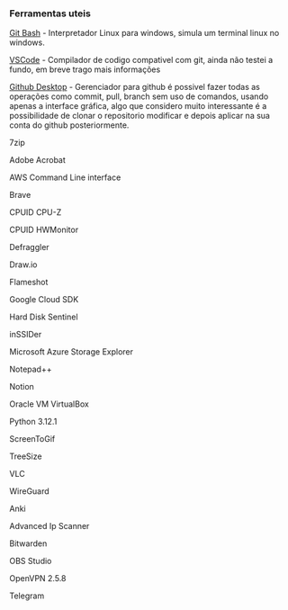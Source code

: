 <!--[![Build Status](https://travis-ci.org/microservices-demo/microservices-demo.svg?branch=master)](https://travis-ci.org/microservices-demo/microservices-demo)-->	
<h3>Ferramentas uteis</h3>
	<p><a href="https://www.git-scm.com/download/win">Git Bash</a> -  Interpretador Linux para windows, simula um terminal linux no windows.</p>
	<p><a href="https://vscode.download.prss.microsoft.com/dbazure/download/stable/0ee08df0cf4527e40edc9aa28f4b5bd38bbff2b2/VSCodeUserSetup-x64-1.85.1.exe">VSCode</a> -  Compilador de codigo compativel com git, ainda não testei a fundo, em breve trago mais informações</p>
	<p><a href="https://central.github.com/deployments/desktop/desktop/latest/win32">Github Desktop</a> - Gerenciador para github é possivel fazer todas as operações como commit, pull, branch sem uso de comandos, usando apenas a interface gráfica, algo que considero muito interessante é a possibilidade de clonar o repositorio modificar e depois aplicar na sua conta do github posteriormente.</p>
	<p><a href="https://www.7-zip.org/a/7z2301-x64.exe"></a>7zip</p>
	<p><a href="https://get.adobe.com/br/reader/?promoid=TTGWL47M"></a>Adobe Acrobat</p>
	<p><a href="https://awscli.amazonaws.com/AWSCLIV2.msi"></a>AWS Command Line interface</p>
	<p><a href="https://laptop-updates.brave.com/download/BRV010?bitness=64"></a>Brave</p>
	<p><a href="https://www.cpuid.com/downloads/cpu-z/cpu-z_2.08-en.exe"></a>CPUID CPU-Z</p>
	<p><a href="https://www.cpuid.com/softwares/hwmonitor-pro.html"></a>CPUID HWMonitor</p>
	<p><a href="https://www.ccleaner.com/defraggler/download/standard"></a>Defraggler</p>
	<p><a href="https://get.diagrams.net/"></a>Draw.io</p>
	<p><a href="https://flameshot.org/#download"></a>Flameshot</p>
	<p><a href=""></a>Google Cloud SDK</p>
	<p><a href=""></a>Hard Disk Sentinel</p>
	<p><a href="https://metageek.link/inssider-update-url-v1-0-2/inSSIDerSetup.exe"></a>inSSIDer</p>
	<p><a href=""></a>Microsoft Azure Storage Explorer</p>
	<p><a href="https://notepad-plus-plus.org/downloads/"></a>Notepad++</p>
	<p><a href="https://www.notion.so/desktop/windows/download"></a>Notion</p>
	<p><a href="https://download.virtualbox.org/virtualbox/7.0.12/VirtualBox-7.0.12-159484-Win.exe"></a>Oracle VM VirtualBox</p>
	<p><a href="https://www.python.org/downloads/release/python-3121/"></a>Python 3.12.1</p>
	<p><a href="https://github.com/NickeManarin/ScreenToGif/releases/download/2.40.1/ScreenToGif.2.40.1.Setup.x64.msi"></a>ScreenToGif</p>
	<p><a href="https://www.jam-software.com/treesize_free#different-versions-for-different-requirements"></a>TreeSize</p>
	<p><a href="https://get.videolan.org/vlc/3.0.20/win64/vlc-3.0.20-win64.exe"></a>VLC</p>
	<p><a href="https://download.wireguard.com/windows-client/wireguard-installer.exe"></a>WireGuard</p>
	<p><a href="https://apps.ankiweb.net/#download"></a>Anki</p>
	<p><a href="https://download.advanced-ip-scanner.com/download/files/Advanced_IP_Scanner_2.5.4594.1.exe"></a>Advanced Ip Scanner </p>
	<p><a href="https://vault.bitwarden.com/download/?app=desktop&platform=windows"></a>Bitwarden</p>
	<p><a href="https://cdn-fastly.obsproject.com/downloads/OBS-Studio-30.0.2-Full-Installer-x64.exe"></a>OBS Studio</p>
	<p><a href="https://swupdate.openvpn.org/community/releases/OpenVPN-2.5.9-I601-amd64.msi"></a>OpenVPN 2.5.8</p>
	<p><a href="https://telegram.org/dl/desktop/win64"></a>Telegram</p>
	
	

